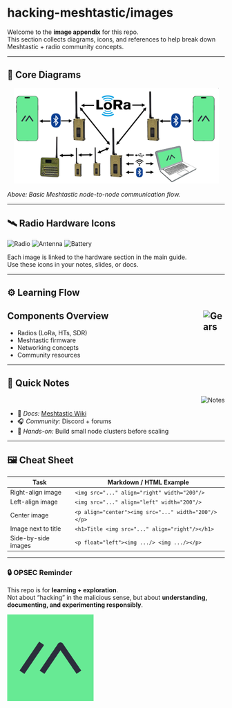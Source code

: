 # hacking-meshtastic/images

Welcome to the **image appendix** for this repo.  
This section collects diagrams, icons, and references to help break down Meshtastic + radio community concepts.

---

## 📡 Core Diagrams

<p align="center">
  <img src="https://github.com/anthonymcwhite/hacking-meshtastic/blob/main/images/nesh-net.png"/>
</p>

*Above: Basic Meshtastic node-to-node communication flow.*

---

## 🛰️ Radio Hardware Icons

<p float="left">
  <img src="https://example.com/radio.png" width="150" alt="Radio"/>
  <img src="https://example.com/antenna.png" width="150" alt="Antenna"/>
  <img src="https://example.com/battery.png" width="150" alt="Battery"/>
</p>

Each image is linked to the hardware section in the main guide.  
Use these icons in your notes, slides, or docs.

---

## ⚙️ Learning Flow

<h2>
  Components Overview
  <img src="https://example.com/gear.png" align="right" width="50" alt="Gears"/>
</h2>

- Radios (LoRa, HTs, SDR)
- Meshtastic firmware
- Networking concepts
- Community resources

---

## 📝 Quick Notes

<p align="right">
  <img src="https://example.com/notepad.png" width="120" alt="Notes"/>
</p>

- 📘 *Docs:* [Meshtastic Wiki](https://meshtastic.org/docs/)  
- 🎧 *Community:* Discord + forums  
- 🔧 *Hands-on:* Build small node clusters before scaling  

---

## 🖼️ Cheat Sheet

| Task                  | Markdown / HTML Example |
|-----------------------|--------------------------|
| Right-align image     | `<img src="..." align="right" width="200"/>` |
| Left-align image      | `<img src="..." align="left" width="200"/>` |
| Center image          | `<p align="center"><img src="..." width="200"/></p>` |
| Image next to title   | `<h1>Title <img src="..." align="right"/></h1>` |
| Side-by-side images   | `<p float="left"><img .../> <img .../></p>` |

---

### 🔒 OPSEC Reminder
This repo is for **learning + exploration**.  
Not about “hacking” in the malicious sense, but about **understanding, documenting, and experimenting responsibly**.


![Meshtastic](https://github.com/anthonymcwhite/hacking-meshtastic/blob/main/images/mesh-logo.png)
